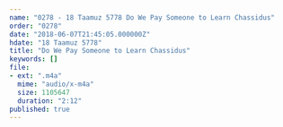 ```yaml
---
name: "0278 - 18 Taamuz 5778 Do We Pay Someone to Learn Chassidus"
order: "0278"
date: "2018-06-07T21:45:05.000000Z"
hdate: "18 Taamuz 5778"
title: "Do We Pay Someone to Learn Chassidus"
keywords: []
file:
- ext: ".m4a"
  mime: "audio/x-m4a"
  size: 1105647
  duration: "2:12"
published: true
---
```


